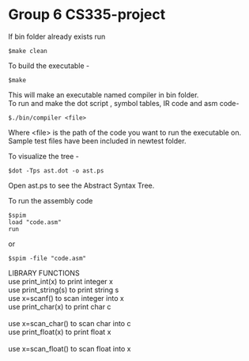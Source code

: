 # Group 6 CS335-project
If bin folder already exists run 
```
$make clean
```
To build the executable -
```
$make
```
This will make an executable named compiler in bin folder.<br /> 
To run and make the dot script , symbol tables, IR code and asm code-
```
$./bin/compiler <file> 
```
Where \<file\> is the path of the code you want to run the executable on.<br /> 
Sample test files have been included in newtest folder.

To visualize the tree -
```
$dot -Tps ast.dot -o ast.ps
```
Open ast.ps to see the Abstract Syntax Tree.

To run the assembly code
```
$spim
load "code.asm"
run
```
or<br/>
```
$spim -file "code.asm"
```
LIBRARY FUNCTIONS<br /> 
use print_int(x) to print integer x<br /> 
use print_string(s) to print string s<br /> 
use x=scanf() to scan integer into x<br /> 
use print_char(x) to print char c<br />  
use x=scan_char() to scan char into c<br /> 
use print_float(x) to print float x<br />  
use x=scan_float() to scan float into x<br /> 
